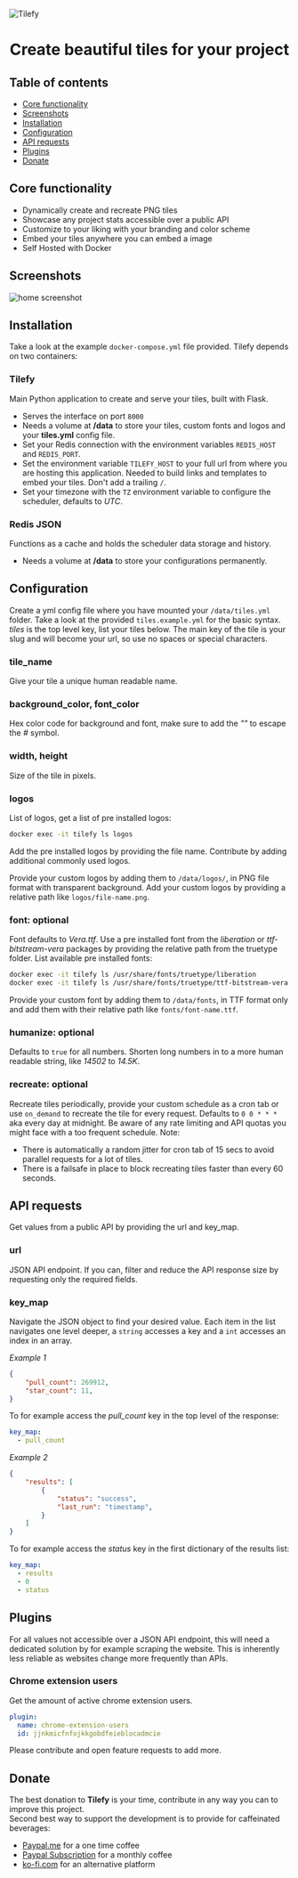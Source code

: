![Tilefy](assets/tilefy-banner.jpg?raw=true "Tilefy Banner")  

<center><h1>Create beautiful tiles for your project</h1></center>

## Table of contents
- [Core functionality](#core-functionality)
- [Screenshots](#screenshots)
- [Installation](#installation)
- [Configuration](#configuration)
- [API requests](#api-requests)
- [Plugins](#plugins)
- [Donate](#donate)

## Core functionality
- Dynamically create and recreate PNG tiles
- Showcase any project stats accessible over a public API
- Customize to your liking with your branding and color scheme
- Embed your tiles anywhere you can embed a image
- Self Hosted with Docker

## Screenshots
![home screenshot](assets/screenshot.png?raw=true "Tilefy Home Page")  

## Installation
Take a look at the example `docker-compose.yml` file provided. Tilefy depends on two containers:

### Tilefy
Main Python application to create and serve your tiles, built with Flask.
- Serves the interface on port `8000`
- Needs a volume at **/data** to store your tiles, custom fonts and logos and your **tiles.yml** config file.
- Set your Redis connection with the environment variables `REDIS_HOST` and `REDIS_PORT`.
- Set the environment variable `TILEFY_HOST` to your full url from where you are hosting this application. Needed to build links and templates to embed your tiles. Don't add a trailing `/`.
- Set your timezone with the `TZ` environment variable to configure the scheduler, defaults to *UTC*.

### Redis JSON
Functions as a cache and holds the scheduler data storage and history.
- Needs a volume at **/data** to store your configurations permanently.

## Configuration
Create a yml config file where you have mounted your `/data/tiles.yml` folder. Take a look at the provided `tiles.example.yml` for the basic syntax. *tiles* is the top level key, list your tiles below. The main key of the tile is your slug and will become your url, so use no spaces or special characters. 

### tile_name
Give your tile a unique human readable name.

### background_color, font_color
Hex color code for background and font, make sure to add the *""* to escape the *#* symbol. 

### width, height
Size of the tile in pixels.

### logos
List of logos, get a list of pre installed logos:
```bash
docker exec -it tilefy ls logos
```
Add the pre installed logos by providing the file name. Contribute by adding additional commonly used logos. 

Provide your custom logos by adding them to `/data/logos/`, in PNG file format with transparent background. Add your custom logos by providing a relative path like `logos/file-name.png`.

### font: optional
Font defaults to *Vera.ttf*. Use a pre installed font from the *liberation* or *ttf-bitstream-vera* packages by providing the relative path from the truetype folder.
List available pre installed fonts:
```bash
docker exec -it tilefy ls /usr/share/fonts/truetype/liberation
docker exec -it tilefy ls /usr/share/fonts/truetype/ttf-bitstream-vera
```

Provide your custom font by adding them to `/data/fonts`, in TTF format only and add them with their relative path like `fonts/font-name.ttf`.

### humanize: optional
Defaults to `true` for all numbers. Shorten long numbers in to a more human readable string, like *14502* to *14.5K*.

### recreate: optional
Recreate tiles periodically, provide your custom schedule as a cron tab or use `on_demand` to recreate the tile for every request. Defaults to `0 0 * * *` aka every day at midnight. Be aware of any rate limiting and API quotas you might face with a too frequent schedule. 
Note:
- There is automatically a random jitter for cron tab of 15 secs to avoid parallel requests for a lot of tiles.
- There is a failsafe in place to block recreating tiles faster than every 60 seconds. 

## API requests
Get values from a public API by providing the url and key_map.

### url
JSON API endpoint. If you can, filter and reduce the API response size by requesting only the required fields.

### key_map
Navigate the JSON object to find your desired value. Each item in the list navigates one level deeper, a `string` accesses a key and a `int` accesses an index in an array. 

*Example 1*
```json
{
    "pull_count": 269912,
    "star_count": 11,
}
```
To for example access the *pull_count* key in the top level of the response:
```yml
key_map:
  - pull_count
```

*Example 2*
```json
{
    "results": [
        {
            "status": "success",
            "last_run": "timestamp",
        }
    ]
}
```

To for example access the *status* key in the first dictionary of the results list:
```yml
key_map:
  - results
  - 0
  - status
```

## Plugins
For all values not accessible over a JSON API endpoint, this will need a dedicated solution by for example scraping the website. This is inherently less reliable as websites change more frequently than APIs.

### Chrome extension users
Get the amount of active chrome extension users.
```yml
plugin:
  name: chrome-extension-users
  id: jjnkmicfnfojkkgobdfeieblocadmcie
```

Please contribute and open feature requests to add more.

## Donate
The best donation to **Tilefy** is your time, contribute in any way you can to improve this project.  
Second best way to support the development is to provide for caffeinated beverages:
* [Paypal.me](https://paypal.me/bbilly1) for a one time coffee
* [Paypal Subscription](https://www.paypal.com/webapps/billing/plans/subscribe?plan_id=P-03770005GR991451KMFGVPMQ) for a monthly coffee
* [ko-fi.com](https://ko-fi.com/bbilly1) for an alternative platform
